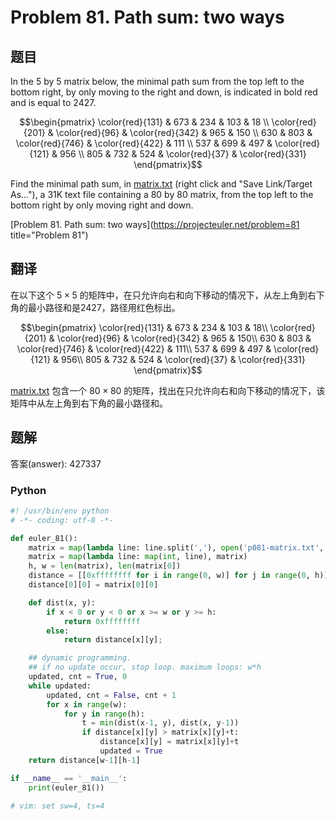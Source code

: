 Problem 81. Path sum: two ways
========================================

## 题目

In the 5 by 5 matrix below, the minimal path sum from the top left to the bottom right, by only moving to the right and down, is indicated in bold red and is equal to 2427.

$$\begin{pmatrix}
\color{red}{131} & 673 & 234 & 103 & 18 \\
\color{red}{201} & \color{red}{96} & \color{red}{342} & 965 & 150 \\
630 & 803 & \color{red}{746} & \color{red}{422} & 111 \\
537 & 699 & 497 & \color{red}{121} & 956 \\
805 & 732 & 524 & \color{red}{37} & \color{red}{331}
\end{pmatrix}$$

Find the minimal path sum, in [matrix.txt](../resource/p081-matrix.txt) (right click and "Save Link/Target As..."), a 31K text file containing a 80 by 80 matrix, from the top left to the bottom right by
only moving right and down.

[Problem 81. Path sum: two ways](https://projecteuler.net/problem=81 title="Problem 81")

## 翻译

在以下这个 $5 \times 5$ 的矩阵中，在只允许向右和向下移动的情况下，从左上角到右下角的最小路径和是2427，路径用红色标出。

$$\begin{pmatrix}
\color{red}{131} & 673 & 234 & 103 & 18\\
\color{red}{201} & \color{red}{96} & \color{red}{342} & 965 & 150\\
630 & 803 & \color{red}{746} & \color{red}{422} & 111\\
537 & 699 & 497 & \color{red}{121} & 956\\
805 & 732 & 524 & \color{red}{37} & \color{red}{331}
\end{pmatrix}$$

[matrix.txt](../resource/p081-matrix.txt) 包含一个 $80 \times 80$ 的矩阵，找出在只允许向右和向下移动的情况下，该矩阵中从左上角到右下角的最小路径和。

## 题解

答案(answer): 427337

### Python

~~~python
#! /usr/bin/env python
# -*- coding: utf-8 -*-

def euler_81():
    matrix = map(lambda line: line.split(','), open('p081-matrix.txt', 'r').read().split())
    matrix = map(lambda line: map(int, line), matrix)
    h, w = len(matrix), len(matrix[0])
    distance = [[0xffffffff for i in range(0, w)] for j in range(0, h)]
    distance[0][0] = matrix[0][0]

    def dist(x, y):
        if x < 0 or y < 0 or x >= w or y >= h:
            return 0xffffffff
        else:
            return distance[x][y];

    ## dynamic programming.
    ## if no update occur, stop loop. maximum loops: w*h
    updated, cnt = True, 0
    while updated:
        updated, cnt = False, cnt + 1
        for x in range(w):
            for y in range(h):
                t = min(dist(x-1, y), dist(x, y-1))
                if distance[x][y] > matrix[x][y]+t:
                    distance[x][y] = matrix[x][y]+t
                    updated = True
    return distance[w-1][h-1]

if __name__ == '__main__':
    print(euler_81())

# vim: set sw=4, ts=4
~~~
